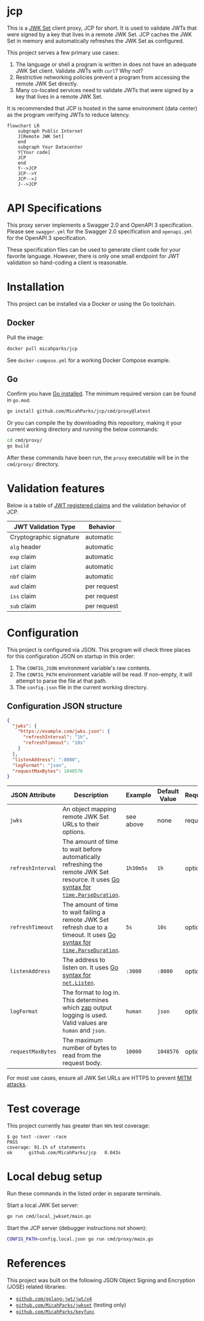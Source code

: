 # jcp

This is a [JWK Set](https://www.rfc-editor.org/rfc/rfc7517) client proxy, JCP for short. It is used to validate JWTs
that were signed by a key that lives in a remote JWK Set. JCP caches the JWK Set in memory and automatically refreshes
the JWK Set as configured.

This project serves a few primary use cases:

1. The language or shell a program is written in does not have an adequate JWK Set client. Validate JWTs with `curl`?
   Why not?
2. Restrictive networking policies prevent a program from accessing the remote JWK Set directly.
3. Many co-located services need to validate JWTs that were signed by a key that lives in a remote JWK Set.

It is recommended that JCP is hosted in the same environment (data center) as the program verifying JWTs to reduce
latency.

```mermaid
flowchart LR
    subgraph Public Internet
    J[Remote JWK Set]
    end
    subgraph Your Datacenter
    Y[Your code]
    JCP
    end
    Y-->JCP
    JCP-->Y
    JCP-->J
    J-->JCP
```

# API Specifications

This proxy server implements a Swagger 2.0 and OpenAPI 3 specification. Please see `swagger.yml` for the Swagger 2.0
specification and `openapi.yml` for the OpenAPI 3 specification.

These specification files can be used to generate client code for your favorite language. However, there is only one
small endpoint for JWT validation so hand-coding a client is reasonable.

# Installation

This project can be installed via a Docker or using the Go toolchain.

## Docker

Pull the image:

```bash
docker pull micahparks/jcp
```

See `docker-compose.yml` for a working Docker Compose example.

## Go

Confirm you have [Go installed](https://go.dev/). The minimum required version can be found in `go.mod`.

```bash
go install github.com/MicahParks/jcp/cmd/proxy@latest
```

Or you can compile the by downloading this repository, making it your current working directory and running the below
commands:

```bash
cd cmd/proxy/
go build
```

After these commands have been run, the `proxy` executable will be in the `cmd/proxy/` directory.

# Validation features

Below is a table of [JWT registered claims](https://www.rfc-editor.org/rfc/rfc7519#section-4.1) and the validation
behavior of JCP.

| JWT Validation Type     | Behavior    |
|-------------------------|-------------|
| Cryptographic signature | automatic   |
| `alg` header            | automatic   |
| `exp` claim             | automatic   |
| `iat` claim             | automatic   |
| `nbf` claim             | automatic   |
| `aud` claim             | per request |
| `iss` claim             | per request |
| `sub` claim             | per request |

# Configuration

This project is configured via JSON. This program will check three places for this configuration JSON on startup in this
order:

1. The `CONFIG_JSON` environment variable's raw contents.
2. The `CONFIG_PATH` environment variable will be read. If non-empty, it will attempt to parse the file at that path.
3. The `config.json` file in the current working directory.

## Configuration JSON structure

```json
{
  "jwks": {
    "https://example.com/jwks.json": {
      "refreshInterval": "1h",
      "refreshTimeout": "10s"
    }
  },
  "listenAddress": ":8080",
  "logFormat": "json",
  "requestMaxBytes": 1048576
}
```

| JSON Attribute    | Description                                                                                                                                                                  | Example   | Default Value | Required |
|-------------------|------------------------------------------------------------------------------------------------------------------------------------------------------------------------------|-----------|---------------|----------|
| `jwks`            | An object mapping remote JWK Set URLs to their options.                                                                                                                      | see above | none          | required |
| `refreshInterval` | The amount of time to wait before automatically refreshing the remote JWK Set resource. It uses [Go syntax for `time.ParseDuration`](https://pkg.go.dev/time#ParseDuration). | `1h30m5s` | `1h`          | optional |
| `refreshTimeout`  | The amount of time to wait failing a remote JWK Set refresh due to a timeout. It uses [Go syntax for `time.ParseDuration`](https://pkg.go.dev/time#ParseDuration).           | `5s`      | `10s`         | optional |
| `listenAddress`   | The address to listen on. It uses [Go syntax for `net.Listen`](https://pkg.go.dev/net#Listen).                                                                               | `:3000`   | `:8080`       | optional |
| `logFormat`       | The format to log in. This determines which [zap](https://github.com/uber-go/zap) output logging is used. Valid values are `human` and `json`.                               | `human`   | `json`        | optional |
| `requestMaxBytes` | The maximum number of bytes to read from the request body.                                                                                                                   | `10000`   | `1048576`     | optional |

For most use cases, ensure all JWK Set URLs are HTTPS to
prevent [MITM attacks](https://en.wikipedia.org/wiki/Man-in-the-middle_attack).

# Test coverage

This project currently has greater than `90%` test coverage:

```
$ go test -cover -race
PASS
coverage: 91.1% of statements
ok      github.com/MicahParks/jcp   0.043s
```

# Local debug setup

Run these commands in the listed order in separate terminals.

Start a local JWK Set server:

```bash
go run cmd/local_jwkset/main.go
```

Start the JCP server (debugger instructions not shown):

```bash
CONFIG_PATH=config.local.json go run cmd/proxy/main.go
```

# References

This project was built on the following JSON Object Signing and Encryption (JOSE) related libraries:

* [`github.com/golang-jwt/jwt/v4`](https://github.com/golang-jwt/jwt)
* [`github.com/MicahParks/jwkset`](https://github.com/MicahParks/jwkset) (testing only)
* [`github.com/MicahParks/keyfunc`](https://github.com/MicahParks/keyfunc)

